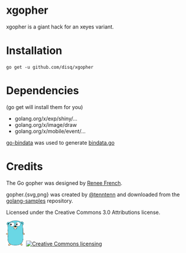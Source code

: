 # xgopher

xgopher is a giant hack for an xeyes variant.

# Installation

    go get -u github.com/disq/xgopher

# Dependencies

(go get will install them for you)

- golang.org/x/exp/shiny/...
- golang.org/x/image/draw
- golang.org/x/mobile/event/...

[go-bindata](https://github.com/jteeuwen/go-bindata) was used to generate [bindata.go](/bindata.go)

# Credits

The Go gopher was designed by [Renee French](http://reneefrench.blogspot.com/).

gopher.{svg,png} was created by [@tenntenn](https://twitter.com/tenntenn) and downloaded from the [golang-samples](https://github.com/golang-samples/gopher-vector) repository.

Licensed under the Creative Commons 3.0 Attributions license.

<img width="10%" src="./assets/gopher.png"/>
<a rel="license" href="http://creativecommons.org/licenses/by/3.0/deed.ja">
	<img alt="Creative Commons licensing" style="border-width:0" src="http://i.creativecommons.org/l/by/3.0/88x31.png" />
</a>